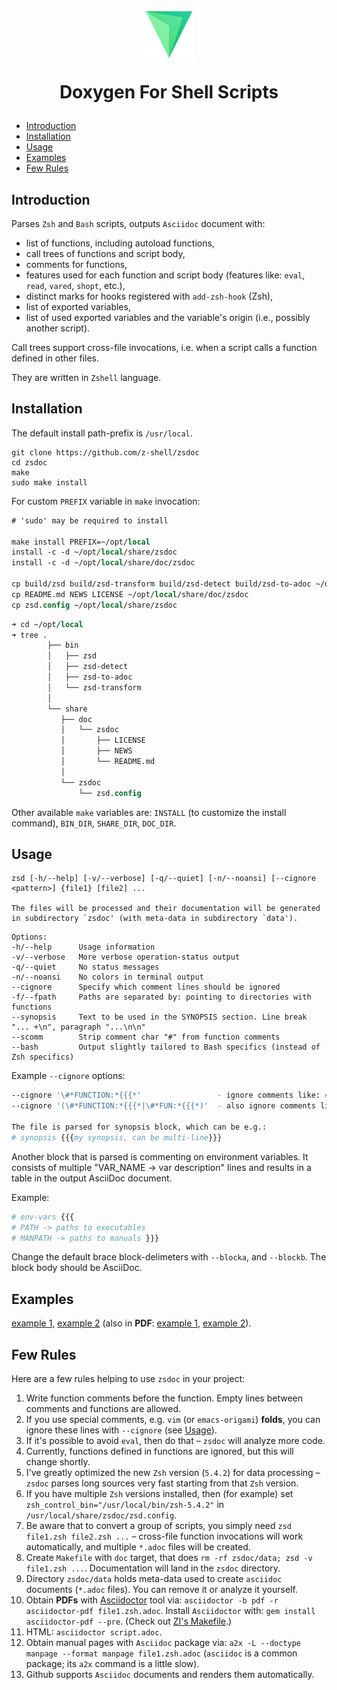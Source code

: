 <h1 align="center">
    <img src="https://raw.githubusercontent.com/z-shell/.github/main/profile/img/logo.png" alt="Logo" width="80" height="80" />
    <p>Doxygen For Shell Scripts</p>
</h1>

- [Introduction](#introduction)
- [Installation](#installation)
- [Usage](#usage)
- [Examples](#examples)
- [Few Rules](#few-rules)

## Introduction

Parses `Zsh` and `Bash` scripts, outputs `Asciidoc` document with:

- list of functions, including autoload functions,
- call trees of functions and script body,
- comments for functions,
- features used for each function and script body (features like: `eval`, `read`, `vared`, `shopt`, etc.),
- distinct marks for hooks registered with `add-zsh-hook` (Zsh),
- list of exported variables,
- list of used exported variables and the variable's origin (i.e., possibly another script).

Call trees support cross-file invocations, i.e. when a script calls a function defined in other files.

They are written in `Zshell` language.

## Installation

The default install path-prefix is `/usr/local`.

```shell
git clone https://github.com/z-shell/zsdoc
cd zsdoc
make
sudo make install
```

For custom `PREFIX` variable in `make` invocation:

```SystemVerilog
# 'sudo' may be required to install

make install PREFIX=~/opt/local
install -c -d ~/opt/local/share/zsdoc
install -c -d ~/opt/local/share/doc/zsdoc

cp build/zsd build/zsd-transform build/zsd-detect build/zsd-to-adoc ~/opt/local/bin
cp README.md NEWS LICENSE ~/opt/local/share/doc/zsdoc
cp zsd.config ~/opt/local/share/zsdoc
```
```SystemVerilog
➜ cd ~/opt/local
➜ tree .
        ├── bin
        │   ├── zsd
        │   ├── zsd-detect
        │   ├── zsd-to-adoc
        │   └── zsd-transform
        │
        └── share
           ├── doc
           │   └── zsdoc
           │       ├── LICENSE
           │       ├── NEWS
           │       └── README.md
           │
           └── zsdoc
               └── zsd.config
```

Other available `make` variables are: `INSTALL` (to customize the install command),
`BIN_DIR`, `SHARE_DIR`, `DOC_DIR`.

## Usage

```shell
zsd [-h/--help] [-v/--verbose] [-q/--quiet] [-n/--noansi] [--cignore <pattern>] {file1} [file2] ...

The files will be processed and their documentation will be generated
in subdirectory `zsdoc' (with meta-data in subdirectory `data').
```

```shell
Options:
-h/--help      Usage information
-v/--verbose   More verbose operation-status output
-q/--quiet     No status messages
-n/--noansi    No colors in terminal output
--cignore      Specify which comment lines should be ignored
-f/--fpath     Paths are separated by: pointing to directories with functions
--synopsis     Text to be used in the SYNOPSIS section. Line break "... +\n", paragraph "...\n\n"
--scomm        Strip comment char "#" from function comments
--bash         Output slightly tailored to Bash specifics (instead of Zsh specifics)
```

Example `--cignore` options:

```sh
--cignore '\#*FUNCTION:*{{{*'                 - ignore comments like: # FUNCTION: usage {{{
--cignore '(\#*FUNCTION:*{{{*|\#*FUN:*{{{*)'  - also ignore comments like: # FUN: usage {{{

The file is parsed for synopsis block, which can be e.g.:
# synopsis {{{my synopsis, can be multi-line}}}
```

Another block that is parsed is commenting on environment variables. It consists of multiple
"VAR_NAME -> var description" lines and results in a table in the output AsciiDoc document.

Example:

```sh
# env-vars {{{
# PATH -> paths to executables
# MANPATH -> paths to manuals }}}
```

Change the default brace block-delimeters with `--blocka`, and `--blockb`. The block body should be AsciiDoc.

## Examples

[example 1](https://github.com/z-shell/zsdoc/blob/main/examples/zsh-syntax-highlighting.zsh.adoc),
[example 2](https://github.com/z-shell/zsdoc/blob/main/examples/zsh-autosuggestions.zsh.adoc)
(also in **PDF**:
[example 1](https://raw.githubusercontent.com/z-shell/zsdoc/main/examples/zsh-syntax-highlighting.zsh.pdf),
[example 2](https://raw.githubusercontent.com/z-shell/zsdoc/main/examples/zsh-autosuggestions.zsh.pdf)).

## Few Rules

Here are a few rules helping to use `zsdoc` in your project:

1. Write function comments before the function. Empty lines between comments and functions are allowed.
2. If you use special comments, e.g. `vim` (or `emacs-origami`) **folds**, you can ignore these lines with `--cignore` (see [Usage](https://github.com/z-shell/zsdoc#usage)).
3. If it's possible to avoid `eval`, then do that – `zsdoc` will analyze more code.
4. Currently, functions defined in functions are ignored, but this will change shortly.
5. I've greatly optimized the new `Zsh` version (`5.4.2`) for data processing – `zsdoc` parses long sources very fast starting from that `Zsh` version.
6. If you have multiple `Zsh` versions installed, then (for example) set `zsh_control_bin="/usr/local/bin/zsh-5.4.2"` in `/usr/local/share/zsdoc/zsd.config`.
7. Be aware that to convert a group of scripts, you simply need `zsd file1.zsh file2.zsh ...` – cross-file function invocations will work automatically, and multiple `*.adoc` files will be created.
8. Create `Makefile` with `doc` target, that does `rm -rf zsdoc/data; zsd -v file1.zsh ...`. Documentation will land in the `zsdoc` directory.
9. Directory `zsdoc/data` holds meta-data used to create `asciidoc` documents (`*.adoc` files). You can remove it or analyze it yourself.
10. Obtain **PDFs** with [Asciidoctor](http://asciidoctor.org/) tool via: `asciidoctor -b pdf -r asciidoctor-pdf file1.zsh.adoc`. Install `Asciidoctor` with: `gem install asciidoctor-pdf --pre`. (Check out [ZI's Makefile](https://github.com/z-shell/docs/blob/main/code/Makefile).)
11. HTML: `asciidoctor script.adoc`.
12. Obtain manual pages with `Asciidoc` package via: `a2x -L --doctype manpage --format manpage file1.zsh.adoc` (`asciidoc` is a common package; its `a2x` command is a little slow).
13. Github supports `Asciidoc` documents and renders them automatically.

